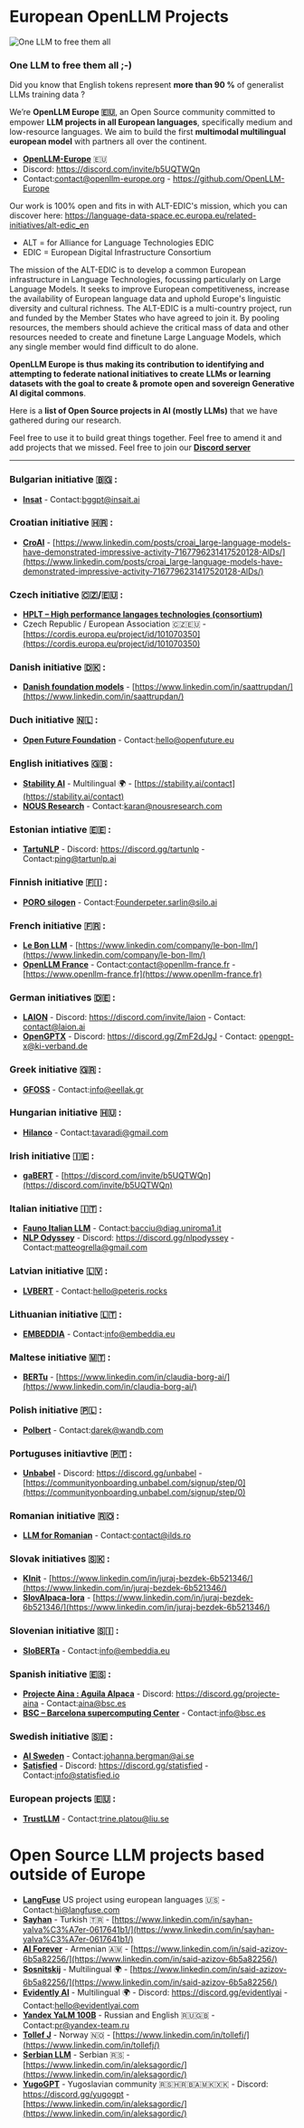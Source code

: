 # European OpenLLM Projects

![One LLM to free them all](https://64.media.tumblr.com/d586d1cc83306a8a2948cd5b6f42c81b/tumblr_inline_p7g0lzVRSN1roj9wu_500.gif)

### **One LLM to free them all ;-)**

Did you know that English tokens represent **more than 90 %** of generalist LLMs training data ? 

We’re **OpenLLM Europe 🇪🇺**, an Open Source community committed to empower **LLM projects in all European languages**, specifically medium and low-resource languages. We aim to build the first **multimodal multilingual european model** with partners all over the continent.

* **[OpenLLM-Europe](https://github.com/OpenLLM-Europe)** 🇪🇺
* Discord: <https://discord.com/invite/b5UQTWQn>
* Contact:[contact@openllm-europe.org](mailto:contact@openllm-europe.org) - https://github.com/OpenLLM-Europe

Our work is 100% open and fits in with ALT-EDIC's mission, which you can discover here: https://language-data-space.ec.europa.eu/related-initiatives/alt-edic_en
* ALT = for Alliance for Language Technologies EDIC
* EDIC = European Digital Infrastructure Consortium

The mission of the ALT-EDIC is to develop a common European infrastructure in Language Technologies, focussing particularly on Large Language Models. It seeks to improve European competitiveness, increase the availability of European language data and uphold Europe's linguistic diversity and cultural richness. The ALT-EDIC is a multi-country project, run and funded by the Member States who have agreed to join it. By pooling resources, the members should achieve the critical mass of data and other resources needed to create and finetune Large Language Models, which any single member would find difficult to do alone.
 
**OpenLLM Europe is thus making its contribution to identifying and attempting to federate national initiatives to create LLMs or learning datasets with the goal to create & promote open and sovereign Generative AI digital commons**.

Here is a **list of Open Source projects in AI (mostly LLMs)** that we have gathered during our research.

Feel free to use it to build great things together.
Feel free to amend it and add projects that we missed.
Feel free to join our **[Discord server](https://discord.com/invite/b5UQTWQn)** 

---

### **Bulgarian initiative** 🇧🇬 :
* **[Insat](https://bggpt.ai/blog/2024-02-18-launching-the-first-free-and-open-bulgarian-llm/)** - Contact:[bggpt@insait.ai](mailto:bggpt@insait.ai)

### **Croatian initiative** 🇭🇷 : 
* **[CroAI](https://www.croai.org/)** - [https://www.linkedin.com/posts/croai_large-language-models-have-demonstrated-impressive-activity-7167796231417520128-AlDs/](https://www.linkedin.com/posts/croai_large-language-models-have-demonstrated-impressive-activity-7167796231417520128-AlDs/)

### **Czech initiative** 🇨🇿/🇪🇺 : 
* **[HPLT – High performance langages technologies (consortium)](https://hplt-project.org/)** 
* Czech Republic / European Association 🇨🇿🇪🇺   - [https://cordis.europa.eu/project/id/101070350](https://cordis.europa.eu/project/id/101070350)

### **Danish initiative** 🇩🇰 : 
* **[Danish foundation models](https://huggingface.co/danish-foundation-models/munin-7b-alpha)** - [https://www.linkedin.com/in/saattrupdan/](https://www.linkedin.com/in/saattrupdan/)

### **Duch initiative** 🇳🇱 : 
* **[Open Future Foundation](https://openfuture.eu/)** - Contact:[hello@openfuture.eu](hello@openfuture.eu)

### **English initiatives** 🇬🇧 : 
* **[Stability AI](https://stability.ai/)** - Multilingual 🌍 - [https://stability.ai/contact](https://stability.ai/contact)
* **[NOUS Research](https://huggingface.co/NousResearch)** - Contact:[karan@nousresearch.com](mailto:karan@nousresearch.com)

### **Estonian intiative** 🇪🇪 : 
* **[TartuNLP](https://tartunlp.ai/)** -  Discord: <https://discord.gg/tartunlp> - Contact:[ping@tartunlp.ai](mailto:ping@tartunlp.ai)

### **Finnish initiative** 🇫🇮 :
* **[PORO silogen](https://www.silo.ai/blog/poro-a-family-of-open-models-that-bring-european-languages-to-the-frontier)** - Contact:[Founderpeter.sarlin@silo.ai](Founderpeter.sarlin@silo.ai)

### **French initiative** 🇫🇷 :
* **[Le Bon LLM](https://www.lebonllm.fr/)** - [https://www.linkedin.com/company/le-bon-llm/](https://www.linkedin.com/company/le-bon-llm/)
* **[OpenLLM France](https://www.openllm-france.fr/)** - Contact:[contact@openllm-france.fr](mailto:contact@openllm-france.fr) - [https://www.openllm-france.fr](https://www.openllm-france.fr) 

### **German initiatives** 🇩🇪 :
* **[LAION](https://laion.ai/)** - Discord: <https://discord.com/invite/laion> - Contact: [contact@laion.ai](mailto:contact@laion.ai)
* **[OpenGPTX](https://opengpt-x.de/en/)** - Discord: <https://discord.gg/ZmF2dJgJ> - Contact: [opengpt-x@ki-verband.de](mailto:opengpt-x@ki-verband.de) 

### **Greek initiative** 🇬🇷 : 
* **[GFOSS](https://gfoss.eu/)** - Contact:[info@eellak.gr](mailto:info@eellak.gr)

### **Hungarian initiative** 🇭🇺 : 
* **[Hilanco](https://hilanco.github.io/home.html)** - Contact:[tavaradi@gmail.com](tavaradi@gmail.com)

### **Irish initiative** 🇮🇪 : 
* **[gaBERT](https://aclanthology.org/2022.lrec-1.511.pdf)** - [https://discord.com/invite/b5UQTWQn](https://discord.com/invite/b5UQTWQn)

### **Italian initiative** 🇮🇹 : 
* **[Fauno Italian LLM](https://github.com/RSTLess-research/Fauno-Italian-LLM)** - Contact:[bacciu@diag.uniroma1.it](mailto:bacciu@diag.uniroma1.it) 
* **[NLP Odyssey](https://opencollective.com/nlpodyssey#category-ABOUT)** - Discord: <https://discord.gg/nlpodyssey> - Contact:[matteogrella@gmail.com](mailto:matteogrella@gmail.com) 

### **Latvian initiative** 🇱🇻 : 
* **[LVBERT](https://github.com/LUMII-AILab/LVBERT)** - Contact:[hello@peteris.rocks](hello@peteris.rocks)

### **Lithuanian initiative** 🇱🇹 : 
* **[EMBEDDIA](http://embeddia.eu/)** - Contact:[info@embeddia.eu](mailto:info@embeddia.eu)

### **Maltese initiative** 🇲🇹 : 
* **[BERTu](https://github.com/MLRS/BERTu)** - [https://www.linkedin.com/in/claudia-borg-ai/](https://www.linkedin.com/in/claudia-borg-ai/)

### **Polish initiative** 🇵🇱 : 
* **[Polbert](https://huggingface.co/dkleczek)** - Contact:[darek@wandb.com](mailto:darek@wandb.com)

### **Portuguses initiavtive** 🇵🇹 : 
* **[Unbabel](https://unbabel.com/fr/research/unbabel4eu/)** - Discord: <https://discord.gg/unbabel> - [https://communityonboarding.unbabel.com/signup/step/0](https://communityonboarding.unbabel.com/signup/step/0)

### **Romanian initiative** 🇷🇴 : 
* **[LLM for Romanian](https://ilds.ro/llm-for-romanian/)** - Contact:[contact@ilds.ro](mailto:contact@ilds.ro)

### **Slovak initiatives** 🇸🇰 : 
* **[KInit](https://github.com/kinit-sk)** - [https://www.linkedin.com/in/juraj-bezdek-6b521346/](https://www.linkedin.com/in/juraj-bezdek-6b521346/)
* **[SlovAlpaca-lora](https://huggingface.co/blip-solutions/SlovAlpaca-lora)** - [https://www.linkedin.com/in/juraj-bezdek-6b521346/](https://www.linkedin.com/in/juraj-bezdek-6b521346/)

### **Slovenian initiative** 🇸🇮 : 
* **[SloBERTa](https://huggingface.co/EMBEDDIA/sloberta)** - Contact:[info@embeddia.eu](mailto:info@embeddia.eu)

### **Spanish initiative** 🇪🇸 : 
* **[Projecte Aina : Aguila Alpaca](https://huggingface.co/projecte-aina)** - Discord: <https://discord.gg/projecte-aina> - Contact:[aina@bsc.es](mailto:aina@bsc.es)
* **[BSC – Barcelona supercomputing Center](https://www.bsc.es/es/join-us/job-opportunities/9024csairre1)** - Contact:[info@bsc.es](mailto:info@bsc.es)

### **Swedish initiative** 🇸🇪 : 
* **[AI Sweden](https://www.ai.se/en)** - Contact:[johanna.bergman@ai.se](mailto:johanna.bergman@ai.se)
* **[Satisfied](https://www.statisfied.io/)** - Discord: <https://discord.gg/statisfied> - Contact:[info@statisfied.io](mailto:info@statisfied.io)

### **European projects** 🇪🇺 :
* **[TrustLLM](https://trustllm.eu/partners/)** - Contact:[trine.platou@liu.se](mailto:trine.platou@liu.se)

# Open Source LLM projects based outside of Europe 

* **[LangFuse](https://langfuse.com/)** US project using european languages 🇺🇸 - Contact:[hi@langfuse.com](mailto:hi@langfuse.com)
* **[Sayhan](https://huggingface.co/sayhan/Mistral-7B-Instruct-v0.2-turkish-GGUF)** - Turkish 🇹🇷 - [https://www.linkedin.com/in/sayhan-yalva%C3%A7er-0617641b1/](https://www.linkedin.com/in/sayhan-yalva%C3%A7er-0617641b1/)
* **[AI Forever](https://github.com/ai-forever)** - Armenian 🇦🇲 - [https://www.linkedin.com/in/said-azizov-6b5a82256/](https://www.linkedin.com/in/said-azizov-6b5a82256/) 
* **[Sosnitskij](https://huggingface.co/Sosnitskij)** - Multilingual 🌍 - [https://www.linkedin.com/in/said-azizov-6b5a82256/](https://www.linkedin.com/in/said-azizov-6b5a82256/) 
* **[Evidently AI](https://www.evidentlyai.com/community)** - Multilingual 🌍 - Discord: <https://discord.gg/evidentlyai> - Contact:[hello@evidentlyai.com](mailto:hello@evidentlyai.com) 
* **[Yandex YaLM 100B](https://huggingface.co/yandex/yalm-100b)** - Russian and English 🇷🇺🇬🇧 - Contact:[pr@yandex-team.ru](mailto:pr@yandex-team.ru)
* **[Tollef J](https://folk.ntnu.no/tollefj/)** - Norway 🇳🇴 -  [https://www.linkedin.com/in/tollefj/](https://www.linkedin.com/in/tollefj/)
* **[Serbian LLM](https://github.com/gordicaleksa/serbian-llm-eval)** - Serbian 🇷🇸 - [https://www.linkedin.com/in/aleksagordic/](https://www.linkedin.com/in/aleksagordic/) 
* **[YugoGPT](https://www.yugochat.com/fr/)** - Yugoslavian community 🇷🇸🇭🇷🇧🇦🇲🇰🇽🇰 - Discord: <https://discord.gg/yugogpt> - [https://www.linkedin.com/in/aleksagordic/](https://www.linkedin.com/in/aleksagordic/)
